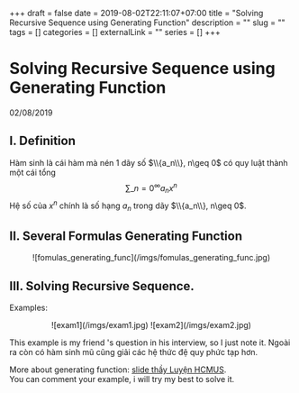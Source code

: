 +++ 
draft = false
date = 2019-08-02T22:11:07+07:00
title = "Solving Recursive Sequence using Generating Function"
description = ""
slug = "" 
tags = []
categories = []
externalLink = ""
series = []
+++
# Solving Recursive Sequence using Generating Function
02/08/2019
## I. Definition
Hàm sinh là cái hàm mà nén 1 dãy số $\\{a_n\\}, n\geq 0$ có quy luật thành một cái tổng
 $$\sum\_{n=0}^\infty a_nx^n$$ 
 Hệ số của $x^n$ chính là số hạng $a_n$ trong dãy $\\{a_n\\}, n\geq 0$.   

## II. Several Formulas Generating Function
<center>
![fomulas_generating_func](/imgs/fomulas_generating_func.jpg)
</center>

## III. Solving Recursive Sequence.
Examples:
<center>
    ![exam1](/imgs/exam1.jpg)
    ![exam2](/imgs/exam2.jpg)
</center>

This example is my friend 's question in his interview, so I just note it.
Ngoài ra còn có hàm sinh mũ cũng giải các hệ thức đệ quy phức tạp hơn.

More about generating function: [slide thầy Luyện HCMUS](https://drive.google.com/file/d/1TcJoJIkiUKVVT3c0gu8bgtSdoQ3RIwGj/view?usp=sharing).  
You can comment your example, i will try my best to solve it.